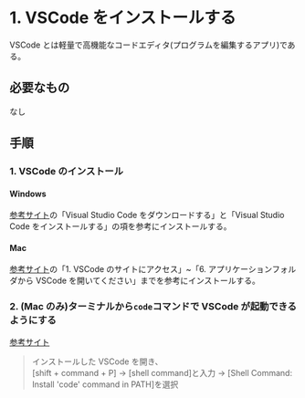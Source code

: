 # 1. VSCode をインストールする

VSCode とは軽量で高機能なコードエディタ(プログラムを編集するアプリ)である。

## 必要なもの

なし

## 手順

### 1. VSCode のインストール

#### Windows

[参考サイト](https://www.javadrive.jp/vscode/install/index1.html)の「Visual Studio Code をダウンロードする」と「Visual Studio Code をインストールする」の項を参考にインストールする。

#### Mac

[参考サイト](https://qiita.com/watamura/items/51c70fbb848e5f956fd6)の「1. VSCode のサイトにアクセス」~「6. アプリケーションフォルダから VSCode を開いてください」までを参考にインストールする。

### 2. (Mac のみ)ターミナルから`code`コマンドで VSCode が起動できるようにする

[参考サイト](https://qiita.com/P-man_Brown/items/b18f31e3bb98b08ff31b)

> インストールした VSCode を開き、  
> [shift + command + P] -> [shell command]と入力 -> [Shell Command: Install 'code' command in PATH]を選択
